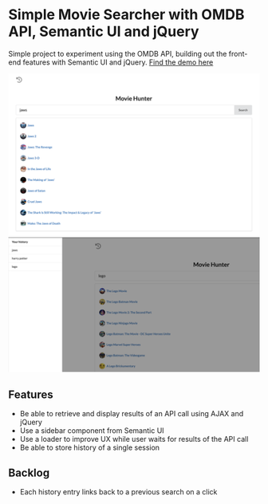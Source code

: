 # Simple Movie Searcher with OMDB API, Semantic UI and jQuery

Simple project to experiment using the OMDB API, building out the front-end features with Semantic UI and jQuery.
[Find the demo here](https://chai-ng.github.io/omdb-semantic-ui-jquery/)

![homepage](screenshots/homepage.png)
![history](screenshots/history.png)

## Features
- Be able to retrieve and display results of an API call using AJAX and jQuery
- Use a sidebar component from Semantic UI
- Use a loader to improve UX while user waits for results of the API call
- Be able to store history of a single session

## Backlog
- Each history entry links back to a previous search on a click